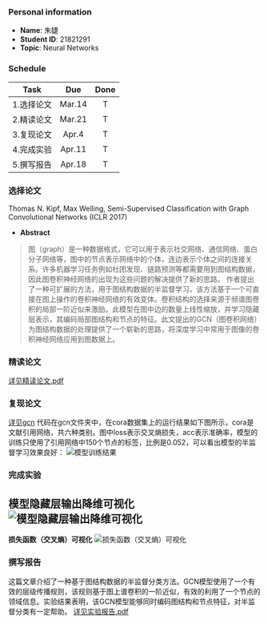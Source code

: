 ### Personal information
* **Name**: 朱婕  
* **Student ID**: 21821291  
* **Topic**: Neural Networks
### Schedule
Task|Due|Done
-|:-:|:-:
1.选择论文|Mar.14|T
2.精读论文|Mar.21|T
3.复现论文|Apr.4|T
4.完成实验|Apr.11|T
5.撰写报告|Apr.18|T
### 选择论文
Thomas N. Kipf, Max Welling, Semi-Supervised Classification with Graph Convolutional Networks (ICLR 2017)
* **Abstract**
>图（graph）是一种数据格式，它可以用于表示社交网络、通信网络、蛋白分子网络等，图中的节点表示网络中的个体，连边表示个体之间的连接关系。许多机器学习任务例如社团发现、链路预测等都需要用到图结构数据，因此图卷积神经网络的出现为这些问题的解决提供了新的思路。
作者提出了一种可扩展的方法，用于图结构数据的半监督学习，该方法基于一个可直接在图上操作的卷积神经网络的有效变体。卷积结构的选择来源于频谱图卷积的局部一阶近似来激励。此模型在图中边的数量上线性缩放，并学习隐藏层表示，其编码局部图结构和节点的特征。此文提出的GCN（图卷积网络）为图结构数据的处理提供了一个崭新的思路，将深度学习中常用于图像的卷积神经网络应用到图数据上。
### 精读论文
[详见精读论文.pdf](https://github.com/jialei0701/ANN/blob/master/%E6%9C%B1%E5%A9%9521821291/%E7%B2%BE%E8%AF%BB%E8%AE%BA%E6%96%87.pdf)
### 复现论文
[详见gcn](https://github.com/jialei0701/ANN/tree/master/%E6%9C%B1%E5%A9%9521821291/gcn)
代码在gcn文件夹中，在cora数据集上的运行结果如下图所示，cora是文献引用网络，共六种类别。图中loss表示交叉熵损失，acc表示准确率，模型的训练只使用了引用网络中150个节点的标签，比例是0.052，可以看出模型的半监督学习效果良好：
![模型训练结果](https://github.com/jialei0701/ANN/blob/master/%E6%9C%B1%E5%A9%9521821291/train.png)
### 完成实验
**模型隐藏层输出降维可视化**
![模型隐藏层输出降维可视化](https://github.com/jialei0701/ANN/blob/master/%E6%9C%B1%E5%A9%9521821291/tSNE1.PNG)  
-------
**损失函数（交叉熵）可视化**
![损失函数（交叉熵）可视化](https://github.com/jialei0701/ANN/blob/master/%E6%9C%B1%E5%A9%9521821291/3d_entropy.png)
### 撰写报告
这篇文章介绍了一种基于图结构数据的半监督分类方法。GCN模型使用了一个有效的层级传播规则，该规则基于图上谱卷积的一阶近似，有效的利用了一个节点的领域信息。实验结果表明，该GCN模型能够同时编码图结构和节点特征，对半监督分类有一定帮助。
[详见实验报告.pdf](https://github.com/jialei0701/ANN/blob/master/%E6%9C%B1%E5%A9%9521821291/%E5%AE%9E%E9%AA%8C%E6%8A%A5%E5%91%8A.pdf)
